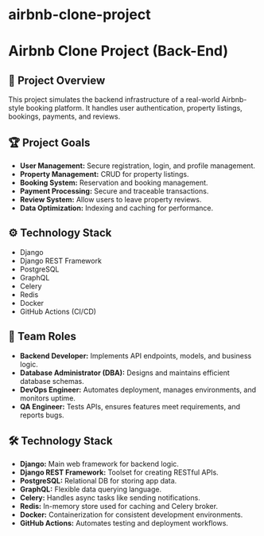 # airbnb-clone-project
# Airbnb Clone Project (Back-End)

## 🚀 Project Overview
This project simulates the backend infrastructure of a real-world Airbnb-style booking platform. It handles user authentication, property listings, bookings, payments, and reviews.

## 🏆 Project Goals
- **User Management:** Secure registration, login, and profile management.
- **Property Management:** CRUD for property listings.
- **Booking System:** Reservation and booking management.
- **Payment Processing:** Secure and traceable transactions.
- **Review System:** Allow users to leave property reviews.
- **Data Optimization:** Indexing and caching for performance.

## ⚙️ Technology Stack
- Django
- Django REST Framework
- PostgreSQL
- GraphQL
- Celery
- Redis
- Docker
- GitHub Actions (CI/CD)

## 👥 Team Roles

- **Backend Developer:** Implements API endpoints, models, and business logic.
- **Database Administrator (DBA):** Designs and maintains efficient database schemas.
- **DevOps Engineer:** Automates deployment, manages environments, and monitors uptime.
- **QA Engineer:** Tests APIs, ensures features meet requirements, and reports bugs.

## 🛠️ Technology Stack

- **Django:** Main web framework for backend logic.
- **Django REST Framework:** Toolset for creating RESTful APIs.
- **PostgreSQL:** Relational DB for storing app data.
- **GraphQL:** Flexible data querying language.
- **Celery:** Handles async tasks like sending notifications.
- **Redis:** In-memory store used for caching and Celery broker.
- **Docker:** Containerization for consistent development environments.
- **GitHub Actions:** Automates testing and deployment workflows.

